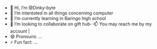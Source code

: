 - 👋 Hi, I’m @Dinky-byte
- 👀 I’m interested in all things concerning computer
- 🌱 I’m currently learning in Baringo high school
- 💞️ I’m looking to collaborate on gift hub- 📫 You may reach me by my account |
- 😄 Pronouns: ...
- ⚡ Fun fact: ...

<!---
Dinky-byte/Dinky-byte is a ✨ special ✨ repository because its `README.md` (this file) appears on your GitHub profile.
You can click the Preview link to take a look at your changes.
--->
